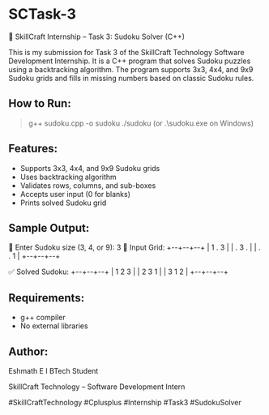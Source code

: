 # SCTask-3
🧩 SkillCraft Internship – Task 3: Sudoku Solver (C++)

This is my submission for Task 3 of the SkillCraft Technology Software Development Internship.
It is a C++ program that solves Sudoku puzzles using a backtracking algorithm.
The program supports 3x3, 4x4, and 9x9 Sudoku grids and fills in missing numbers based on classic Sudoku rules.

## How to Run:
> g++ sudoku.cpp -o sudoku
> ./sudoku     (or .\sudoku.exe on Windows)

## Features:
- Supports 3x3, 4x4, and 9x9 Sudoku grids
- Uses backtracking algorithm
- Validates rows, columns, and sub-boxes
- Accepts user input (0 for blanks)
- Prints solved Sudoku grid

## Sample Output:
🔢 Enter Sudoku size (3, 4, or 9): 3
🧾 Input Grid:
+--+--+--+
| 1 . 3 | 
| . 3 . | 
| . . 1 | 
+--+--+--+

✅ Solved Sudoku:
+--+--+--+
| 1 2 3 | 
| 2 3 1 | 
| 3 1 2 | 
+--+--+--+

## Requirements:
- g++ compiler
- No external libraries

## Author:

Eshmath E I
BTech Student

SkillCraft Technology – Software Development Intern


#SkillCraftTechnology #Cplusplus #Internship #Task3 #SudokuSolver
